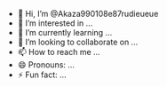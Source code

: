 - 👋 Hi, I’m @Akaza990108e87rudieueue
- 👀 I’m interested in ...
- 🌱 I’m currently learning ...
- 💞️ I’m looking to collaborate on ...
- 📫 How to reach me ...
- 😄 Pronouns: ...
- ⚡ Fun fact: ...

<!---
Akaza990108e87rudieueue/Akaza990108e87rudieueue is a ✨ special ✨ repository because its `README.md` (this file) appears on your GitHub profile.
You can click the Preview link to take a look at your changes.
--->
